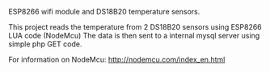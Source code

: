 ESP8266 wifi module and DS18B20 temperature sensors. 

This project reads the temperature from 2 DS18B20 sensors using ESP8266 LUA code (NodeMcu) 
The data is then sent to a internal mysql server using simple php GET code.

For information on NodeMcu: http://nodemcu.com/index_en.html

